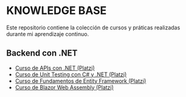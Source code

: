 # KNOWLEDGE BASE

Este repositorio contiene la colección de cursos y práticas realizadas durante mi aprendizaje continuo.

## Backend con .NET

- [Curso de APIs con .NET (Platzi)](https://github.com/sermedev/learning/tree/main/Backend%20con%20.NET/DotnetApis_platzi)
- [Curso de Unit Testing con C# y .NET (Platzi)](https://github.com/sermedev/learning/tree/main/Backend%20con%20.NET/UnitTestingDotnet_platzi)
- [Curso de Fundamentos de Entity Framework (Platzi)](https://github.com/sermedev/learning/tree/main/Backend%20con%20.NET/EntityFramework_platzi)
- [Curso de Blazor Web Assembly (Platzi)](https://github.com/sermedev/learning/tree/main/Backend%20con%20.NET/BlazorWebAssembly)